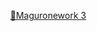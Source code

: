 <p>
    <img src="./public/favicon.ico" height="10"/>
    <a href="https://new.litlebitgay.de">🚀Maguronework 3<a/>
<p/>
